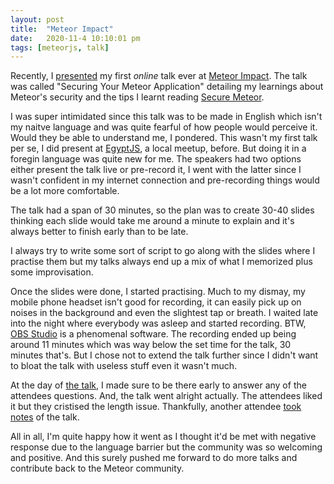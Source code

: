 ```yaml
---
layout: post
title:  "Meteor Impact"
date:   2020-11-4 10:10:01 pm
tags: [meteorjs, talk]
---
```


Recently, I [presented](https://docs.google.com/presentation/d/12dH-dFrk0VdSDK6TY5QwJCEOMBSh3OXCI-vr_77iJp8/edit?usp=sharing) my first *online* talk ever at [Meteor Impact](impact.meteor.com/). The talk was called "Securing Your Meteor Application" detailing my learnings about Meteor's security and the tips I learnt reading [Secure Meteor](https://www.securemeteor.com/). 

I was super intimidated since this talk was to be made in English which isn't my naitve language and was quite fearful of how people would perceive it. Would they be able to understand me, I pondered. This wasn't my first talk per se, I did present at [EgyptJS](https://docs.google.com/presentation/d/1T7jLO-2zWc9YTuWh-TU-e1Xp5FxNaDBXN_xgzPIAbTw/edit?usp=sharing), a local meetup, before. But doing it in a foregin language was quite new for me. The speakers had two options either present the talk live or pre-record it, I went with the latter since I wasn't confident in my internet connection and pre-recording things would be a lot more comfortable.

The talk had a span of 30 minutes, so the plan was to create 30-40 slides thinking each slide would take me around a minute to explain and it's always better to finish early than to be late. 

I always try to write some sort of script to go along with the slides where I practise them but my talks always end up a mix of what I memorized plus some improvisation. 

Once the slides were done, I started practising. Much to my dismay, my mobile phone headset isn't good for recording, it can easily pick up on noises in the background and even the slightest tap or breath. I waited late into the night where everybody was asleep and started recording. BTW, [OBS Studio](https://obsproject.com/) is a phenomenal software. The recording ended up being around 11 minutes which was way below the set time for the talk, 30 minutes that's. But I chose not to extend the talk further since I didn't want to bloat the talk with useless stuff even it wasn't much.

At the day of [the talk](https://impact.meteor.com/meetings/virtual/8mkJqR8wrDFXc3TN9), I made sure to be there early to answer any of the attendees questions. And, the talk went alright actually. The attendees liked it but they cristised the length issue. Thankfully, another attendee [took notes](https://www.notion.so/Meteor-Impact-2020-eadbf5bbb45b4055abf01bb4b552064a#7284ef60dc144d72aa1d29f494cab85f) of the talk.

All in all, I'm quite happy how it went as I thought it'd be met with negative response due to the language barrier but the community was so welcoming and positive. And this surely pushed me forward to do more talks and contribute back to the Meteor community.



